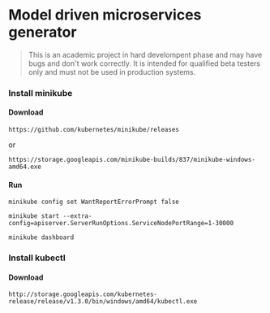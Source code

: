 # Model driven microservices generator

> This is an academic project in hard develompent phase and may have bugs and don't work correctly.
> It is intended for qualified beta testers only and must not be used in production systems.


### Install minikube

#### Download

`https://github.com/kubernetes/minikube/releases`

or

`https://storage.googleapis.com/minikube-builds/837/minikube-windows-amd64.exe`

#### Run

`minikube config set WantReportErrorPrompt false`

`minikube start --extra-config=apiserver.ServerRunOptions.ServiceNodePortRange=1-30000`

`minikube dashboard`


### Install kubectl

#### Download

`http://storage.googleapis.com/kubernetes-release/release/v1.3.0/bin/windows/amd64/kubectl.exe`
